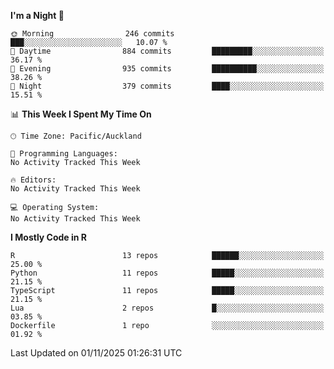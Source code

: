 <!--START_SECTION:waka-->
**I'm a Night 🦉** 

```text
🌞 Morning                246 commits         ███░░░░░░░░░░░░░░░░░░░░░░   10.07 % 
🌆 Daytime                884 commits         █████████░░░░░░░░░░░░░░░░   36.17 % 
🌃 Evening                935 commits         ██████████░░░░░░░░░░░░░░░   38.26 % 
🌙 Night                  379 commits         ████░░░░░░░░░░░░░░░░░░░░░   15.51 % 
```


📊 **This Week I Spent My Time On** 

```text
🕑︎ Time Zone: Pacific/Auckland

💬 Programming Languages: 
No Activity Tracked This Week

🔥 Editors: 
No Activity Tracked This Week

💻 Operating System: 
No Activity Tracked This Week
```

**I Mostly Code in R** 

```text
R                        13 repos            ██████░░░░░░░░░░░░░░░░░░░   25.00 % 
Python                   11 repos            █████░░░░░░░░░░░░░░░░░░░░   21.15 % 
TypeScript               11 repos            █████░░░░░░░░░░░░░░░░░░░░   21.15 % 
Lua                      2 repos             █░░░░░░░░░░░░░░░░░░░░░░░░   03.85 % 
Dockerfile               1 repo              ░░░░░░░░░░░░░░░░░░░░░░░░░   01.92 % 
```




 Last Updated on 01/11/2025 01:26:31 UTC
<!--END_SECTION:waka-->
